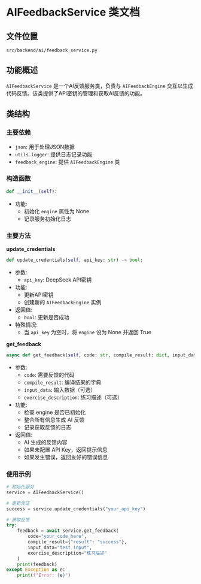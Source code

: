 # AIFeedbackService 类文档

## 文件位置
`src/backend/ai/feedback_service.py`

## 功能概述
`AIFeedbackService` 是一个AI反馈服务类，负责与 `AIFeedbackEngine` 交互以生成代码反馈。该类提供了API密钥的管理和获取AI反馈的功能。

## 类结构
### 主要依赖
- `json`: 用于处理JSON数据
- `utils.logger`: 提供日志记录功能
- `feedback_engine`: 提供 `AIFeedbackEngine` 类

### 构造函数
```python
def __init__(self):
```
- 功能:
    - 初始化 `engine` 属性为 None
    - 记录服务初始化日志

### 主要方法
**update_credentials**
```python
def update_credentials(self, api_key: str) -> bool:
```
- 参数:
    - `api_key`: DeepSeek API密钥
- 功能:
    - 更新API密钥
    - 创建新的 `AIFeedbackEngine` 实例
- 返回值: 
    - `bool`: 更新是否成功
- 特殊情况:
    - 当 `api_key` 为空时，将 `engine` 设为 None 并返回 True

**get_feedback**
```python
async def get_feedback(self, code: str, compile_result: dict, input_data: str=None, exercise_description: str=None) -> str:
```
- 参数:
    - `code`: 需要反馈的代码
    - `compile_result`: 编译结果的字典
    - `input_data`: 输入数据（可选）
    - `exercise_description`: 练习描述（可选）
- 功能:
    - 检查 engine 是否已初始化
    - 整合所有信息生成 AI 反馈
    - 记录获取反馈的日志
- 返回值: 
    - AI 生成的反馈内容
    - 如果未配置 API Key，返回提示信息
    - 如果发生错误，返回友好的错误信息

### 使用示例
```python
# 初始化服务
service = AIFeedbackService()

# 更新凭证
success = service.update_credentials("your_api_key")

# 获取反馈
try:
    feedback = await service.get_feedback(
        code="your_code_here",
        compile_result={"result": "success"},
        input_data="test input",
        exercise_description="练习描述"
    )
    print(feedback)
except Exception as e:
    print(f"Error: {e}")
```